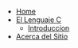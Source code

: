 <!-- _sidebar.md -->

* [Home](/)
* [El Lenguaje C](/c/README.md)
  * [Introduccion](/c/hello_word.md)
* [Acerca del Sitio](/acerca_de.md)
